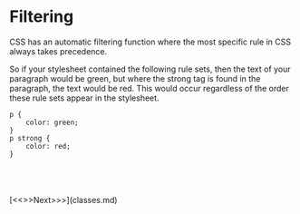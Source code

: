 
# Filtering

CSS has an automatic filtering function where the most specific rule in CSS always takes precedence. 

So if your stylesheet contained the following rule sets, then the text of your paragraph would be green, but where the strong tag is found in the paragraph, the text would be red. This would occur regardless of the order these rule sets appear in the stylesheet.

```
p {
	color: green;
}
p strong {
	color: red;
}
```
<br/>
<br/>
<br/>
[<<<Previous<<<](rules.md) | [>>>Next>>>](classes.md)
